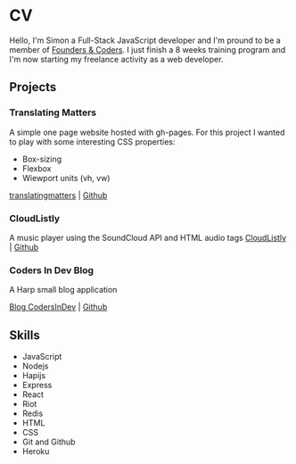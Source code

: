 # CV

Hello, I'm Simon a Full-Stack JavaScript developer and I'm pround to be a member of [Founders & Coders](http://www.foundersandcoders.com/). I just finish a 8 weeks training program and I'm now starting my freelance activity as a web developer.

## Projects

### Translating Matters

A simple one page website hosted with gh-pages. For this project I wanted to play with some interesting CSS properties:

- Box-sizing
- Flexbox
- Wiewport units (vh, vw)

[translatingmatters](translatingmatters.co.uk) | [Github](https://github.com/translatingmatters/translatingmatters.github.io)

### CloudListly

A music player using the SoundCloud API and HTML audio tags
[CloudListly](http://codersindev.github.io/CloudListly) | [Github](https://github.com/CodersInDev/CloudListly)

### Coders In Dev Blog

A Harp small blog application

[Blog CodersInDev](http://codersindev.github.io/blog/) | [Github](https://github.com/CodersInDev/blog)

## Skills

- JavaScript
- Nodejs
- Hapijs
- Express
- React
- Riot
- Redis
- HTML
- CSS
- Git and Github
- Heroku
